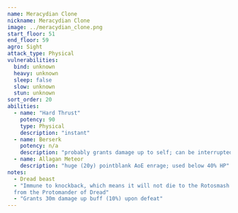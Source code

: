 ```yaml
---
name: Meracydian Clone
nickname: Meracydian Clone
image: ../meracydian_clone.png
start_floor: 51
end_floor: 59
agro: Sight
attack_type: Physical
vulnerabilities:
  bind: unknown
  heavy: unknown
  sleep: false
  slow: unknown
  stun: unknown
sort_order: 20
abilities: 
  - name: "Hard Thrust"
    potency: 90
    type: Physical
    description: "instant"
  - name: Berserk
    potency: n/a
    description: "probably grants damage up to self; can be interrupted"
  - name: Allagan Meteor
    description: "huge (20y) pointblank AoE enrage; used below 40% HP"
notes:
  - Dread beast
  - "Immune to knockback, which means it will not die to the Rotosmash ability
  from the Protomander of Dread"
  - "Grants 30m damage up buff (10%) upon defeat"
---
```


